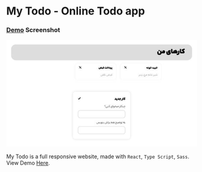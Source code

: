 # My Todo - Online Todo app

### [Demo](https://my-todo-azure-one.vercel.app/) Screenshot

![Demo Screendhot](./Banner.jpg)

My Todo is a full responsive website, made with `React`, `Type Script`, `Sass`. View Demo [Here](https://my-todo-azure-one.vercel.app/).
